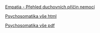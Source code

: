 [Empatia - Přehled duchovních příčin nemocí](https://empatia.cz/duchovni-priciny-nemoci/)

[Psychosomatika vše html](http://htmlpreview.github.io/?https://raw.githubusercontent.com/bedjan/psychosomatika/master/psychosomatika.html)

[Psychosomatika vše pdf](https://github.com/bedjan/psychosomatika/raw/master/vse.pdf)
